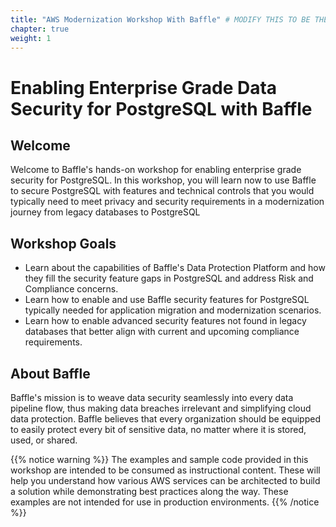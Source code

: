 ```yaml
---
title: "AWS Modernization Workshop With Baffle" # MODIFY THIS TO BE THE TITLE OF YOUR WORKSHOP
chapter: true
weight: 1
---
```


# Enabling Enterprise Grade Data Security for PostgreSQL with Baffle  <!-- CHANGE THIS TO BE THE TITLE OF YOUR WORKSHOP -->


## Welcome

Welcome to Baffle's hands-on workshop for enabling enterprise grade security for PostgreSQL. In this workshop, you will learn now to use Baffle to secure PostgreSQL with features and technical controls that you would typically need to meet privacy and security requirements in a modernization journey from legacy databases to PostgreSQL

## Workshop Goals

* Learn about the capabilities of Baffle's Data Protection Platform and how they fill the security feature gaps in PostgreSQL and address Risk and Compliance concerns.
* Learn how to enable and use Baffle security features for PostgreSQL typically needed for application migration and modernization scenarios.
* Learn how to enable advanced security features not found in legacy databases that better align with current and upcoming compliance requirements.

## About Baffle
Baffle's mission is to weave data security seamlessly into every data pipeline flow, thus making data breaches irrelevant and simplifying cloud data protection. Baffle believes that every organization should be equipped to easily protect every bit of sensitive data, no matter where it is stored, used, or shared.


{{% notice warning %}}
The examples and sample code provided in this workshop are intended to be consumed as instructional content. These will help you understand how various AWS services can be architected to build a solution while demonstrating best practices along the way. These examples are not intended for use in production environments.
{{% /notice %}}
